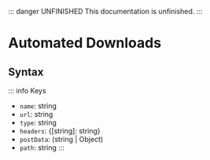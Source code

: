 ::: danger UNFINISHED
This documentation is unfinished.
:::

# Automated Downloads

## Syntax

::: info Keys
- `name`: string
- `url`: string
- `type`: string
- `headers`: {\[string]: string}
- `postData`: (string | Object)
- `path`: string
:::

